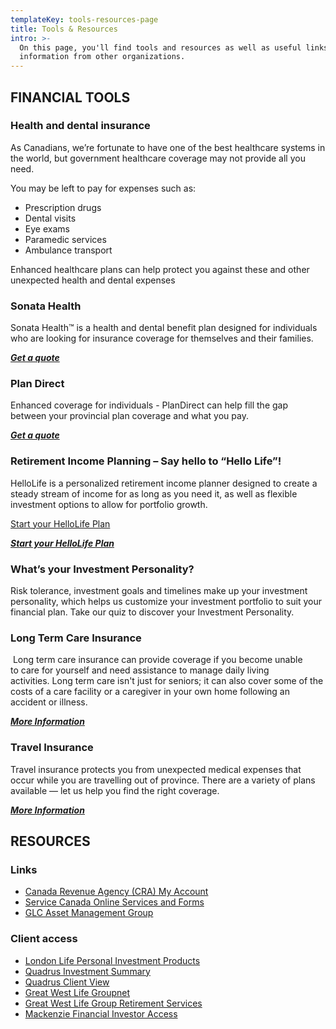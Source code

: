 ```yaml
---
templateKey: tools-resources-page
title: Tools & Resources
intro: >-
  On this page, you'll find tools and resources as well as useful links to
  information from other organizations.
---
```

## FINANCIAL TOOLS

### Health and dental insurance

As Canadians, we’re fortunate to have one of the best healthcare systems in the world, but government healthcare coverage may not provide all you need.

You may be left to pay for expenses such as:

* Prescription drugs
* Dental visits
* Eye exams
* Paramedic services
* Ambulance transport

Enhanced healthcare plans can help protect you against these and other unexpected health and dental expenses

### Sonata Health

Sonata Health™ is a health and dental benefit plan designed for individuals who are looking for insurance coverage for themselves and their families.

__[_Get a quote_](#)__

### Plan Direct

Enhanced coverage for individuals - PlanDirect can help fill the gap between your provincial plan coverage and what you pay.

__[_Get a quote_](#)__

### Retirement Income Planning – Say hello to “Hello Life”! 

HelloLife is a personalized retirement income planner designed to create a steady stream of income for as long as you need it, as well as flexible investment options to allow for portfolio growth.

<a href="https://hellolife.londonlife.com/application/en/home/" target="_blank">Start your HelloLife Plan</a>

__[_Start your HelloLife Plan_](https://hellolife.londonlife.com/application/en/home/)__

### What’s your Investment Personality?

Risk tolerance, investment goals and timelines make up your investment personality, which helps us customize your investment portfolio to suit your financial plan. Take our quiz to discover your Investment Personality.

### Long Term Care Insurance

 Long term care insurance can provide coverage if you become unable to care for yourself and need assistance to manage daily living activities. Long term care isn't just for seniors; it can also cover some of the costs of a care facility or a caregiver in your own home following an accident or illness. 

__[_More Information_](/book-a-meeting/)__

### Travel Insurance

Travel insurance protects you from unexpected medical expenses that occur while you are travelling out of province. There are a variety of plans available — let us help you find the right coverage.

__[_More Information_](https://www.securiglobe.com/en/?aff=WEB210)__

## RESOURCES

### Links

* [Canada Revenue Agency (CRA) My
  Account](http://www.cra-arc.gc.ca/esrvc-srvce/tx/ndvdls/myccnt/menu-eng.html)
* [Service Canada Online Services and
  Forms](http://www.servicecanada.gc.ca/eng/online/index.shtml)
* [GLC Asset Management
  Group](http://glc-amgroup.com/04-00_Individual_investors.html)

### Client access

* [London Life Personal Investment
  Products](https://iiipclient.londonlife.com/selfcare/IiipClientSiteLoginSelfCare/)
* [Quadrus Investment
  Summary](https://www.investments.quadrus.londonlife.com/iconnect/u/login.page)
* [Quadrus Client
  View](https://www.quadrusinvestments.com/uiw/Login.html?cppt=0&&)
* [Great West Life
  Groupnet](https://groupnet.greatwestlife.com/public/signin/login.public?brand=pm)
* [Great West Life Group Retirement
  Services](https://ssl.grsaccess.com/information/english/logon/english_login.asp)
* [Mackenzie Financial Investor
  Access](https://access.mackenziefinancial.com/investor/en/logon.do)

